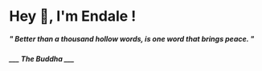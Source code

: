 <h1 title="head"> Hey 👋, I'm Endale !</h1>

**<h5><i>" Better than a thousand hollow words, is one word that brings peace. "</i></h5>**

*<b>___ The Buddha ___</b>*
